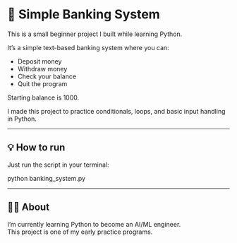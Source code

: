 # 🏦 Simple Banking System

This is a small beginner project I built while learning Python.

It’s a simple text-based banking system where you can:
- Deposit money
- Withdraw money
- Check your balance
- Quit the program

Starting balance is 1000.

I made this project to practice conditionals, loops, and basic input handling in Python.

---

## 💡 How to run
Just run the script in your terminal:

python banking_system.py


---

## 👨‍💻 About
I’m currently learning Python to become an AI/ML engineer.  
This project is one of my early practice programs.
